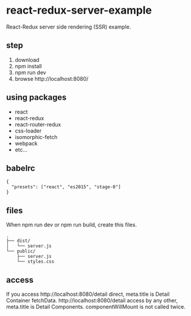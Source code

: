 # react-redux-server-example
React-Redux server side rendering (SSR) example.

## step
1. download
2. npm install
3. npm run dev
4. browse http://localhost:8080/  

## using packages
* react
* react-redux
* react-router-redux
* css-loader
* isomorphic-fetch
* webpack
* etc...

## babelrc
```
{
  "presets": ["react", "es2015", "stage-0"]
}
```

## files
When npm run dev or npm run build, create this files.
```
.
├── dist/
│   └── server.js
└── public/
    ├── server.js
    └── styles.css
```

## access
If you access http://localhost:8080/detail direct, meta.title is Detail Container fetchData.
http://localhost:8080/detail access by any other, meta.title is Detail Components.
componentWillMount is not called twice.
